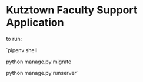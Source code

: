# Kutztown Faculty Support Application

to run: 

`pipenv shell

python manage.py migrate

python manage.py runserver`

